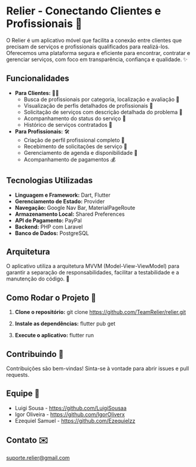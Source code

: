 # Relier - Conectando Clientes e Profissionais 🤝

O Relier é um aplicativo móvel que facilita a conexão entre clientes que precisam de serviços e profissionais qualificados para realizá-los.  Oferecemos uma plataforma segura e eficiente para encontrar, contratar e gerenciar serviços, com foco em transparência, confiança e qualidade. ✨

## Funcionalidades

* **Para Clientes:** 👨‍💼
  * Busca de profissionais por categoria, localização e avaliação 🔎
  * Visualização de perfis detalhados de profissionais 👤
  * Solicitação de serviços com descrição detalhada do problema 📝
  * Acompanhamento do status do serviço 🔄
  * Histórico de serviços contratados 📜
* **Para Profissionais:** 🛠️
  * Criação de perfil profissional completo 📝
  * Recebimento de solicitações de serviço 🔔
  * Gerenciamento de agenda e disponibilidade 📅
  * Acompanhamento de pagamentos 💰

## Tecnologias Utilizadas

* **Linguagem e Framework:** Dart, Flutter
* **Gerenciamento de Estado:** Provider
* **Navegação:** Google Nav Bar, MaterialPageRoute
* **Armazenamento Local:** Shared Preferences
* **API de Pagamento:** PayPal
* **Backend:** PHP com Laravel
* **Banco de Dados:** PostgreSQL


## Arquitetura

O aplicativo utiliza a arquitetura MVVM (Model-View-ViewModel) para garantir a separação de responsabilidades, facilitar a testabilidade e a manutenção do código.  🧱

## Como Rodar o Projeto 🚀

1. **Clone o repositório:**
   git clone https://github.com/TeamRelier/relier.git

2. **Instale as dependências:**
  flutter pub get

3. **Execute o aplicativo:**
  flutter run

## Contribuindo 🙌
Contribuições são bem-vindas! Sinta-se à vontade para abrir issues e pull requests.

## Equipe 👥
- Luigi Sousa - https://github.com/LuigiSousaa
- Igor Oliveira - https://github.com/IgorOliverx
- Ezequiel Samuel - https://github.com/Ezequielzz

## Contato ✉️
  suporte.relier@gmail.com